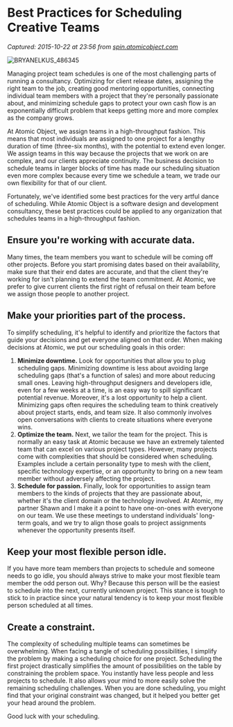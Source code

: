 # Best Practices for Scheduling Creative Teams

_Captured: 2015-10-22 at 23:56 from [spin.atomicobject.com](http://spin.atomicobject.com/2015/10/20/scheduling-creative-teams/)_

![BRYANELKUS_486345](http://d1u2s20mo6at4b.cloudfront.net/wp-content/uploads/BRYANELKUS_486345.jpg)

Managing project team schedules is one of the most challenging parts of running a consultancy. Optimizing for client release dates, assigning the right team to the job, creating good mentoring opportunities, connecting individual team members with a project that they're personally passionate about, and minimizing schedule gaps to protect your own cash flow is an exponentially difficult problem that keeps getting more and more complex as the company grows.

At Atomic Object, we assign teams in a high-throughput fashion. This means that most individuals are assigned to one project for a lengthy duration of time (three-six months), with the potential to extend even longer. We assign teams in this way because the projects that we work on are complex, and our clients appreciate continuity. The business decision to schedule teams in larger blocks of time has made our scheduling situation even more complex because every time we schedule a team, we trade our own flexibility for that of our client.

Fortunately, we've identified some best practices for the very artful dance of scheduling. While Atomic Object is a software design and development consultancy, these best practices could be applied to any organization that schedules teams in a high-throughput fashion.

## **Ensure you're working with accurate data.**

Many times, the team members you want to schedule will be coming off other projects. Before you start promising dates based on their availability, make sure that their end dates are accurate, and that the client they're working for isn't planning to extend the team commitment. At Atomic, we prefer to give current clients the first right of refusal on their team before we assign those people to another project.

## Make your priorities part of the process.

To simplify scheduling, it's helpful to identify and prioritize the factors that guide your decisions and get everyone aligned on that order. When making decisions at Atomic, we put our scheduling goals in this order:

  1. **Minimize downtime.** Look for opportunities that allow you to plug scheduling gaps. Minimizing downtime is less about avoiding large scheduling gaps (that's a function of sales) and more about reducing small ones. Leaving high-throughput designers and developers idle, even for a few weeks at a time, is an easy way to spill significant potential revenue. Moreover, it's a lost opportunity to help a client. Minimizing gaps often requires the scheduling team to think creatively about project starts, ends, and team size. It also commonly involves open conversations with clients to create situations where everyone wins.
  2. **Optimize the team.** Next, we tailor the team for the project. This is normally an easy task at Atomic because we have an extremely talented team that can excel on various project types. However, many projects come with complexities that should be considered when scheduling. Examples include a certain personality type to mesh with the client, specific technology expertise, or an opportunity to bring on a new team member without adversely affecting the project.
  3. **Schedule for passion.** Finally, look for opportunities to assign team members to the kinds of projects that they are passionate about, whether it's the client domain or the technology involved. At Atomic, my partner Shawn and I make it a point to have one-on-ones with everyone on our team. We use these meetings to understand individuals' long-term goals, and we try to align those goals to project assignments whenever the opportunity presents itself.

## Keep your most flexible person idle.

If you have more team members than projects to schedule and someone needs to go idle, you should always strive to make your most flexible team member the odd person out. Why? Because this person will be the easiest to schedule into the next, currently unknown project. This stance is tough to stick to in practice since your natural tendency is to keep your most flexible person scheduled at all times.

## Create a constraint.

The complexity of scheduling multiple teams can sometimes be overwhelming. When facing a tangle of scheduling possibilities, I simplify the problem by making a scheduling choice for one project. Scheduling the first project drastically simplifies the amount of possibilities on the table by constraining the problem space. You instantly have less people and less projects to schedule. It also allows your mind to more easily solve the remaining scheduling challenges. When you are done scheduling, you might find that your original constraint was changed, but it helped you better get your head around the problem.

Good luck with your scheduling.

